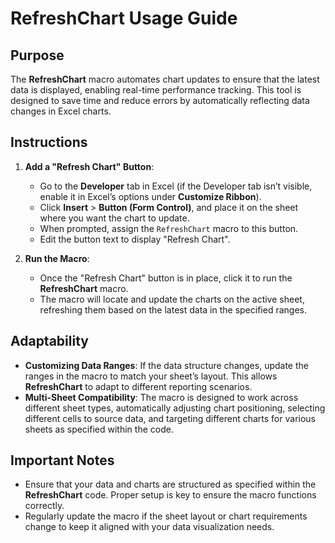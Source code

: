 # RefreshChart Usage Guide

## Purpose
The **RefreshChart** macro automates chart updates to ensure that the latest data is displayed, enabling real-time performance tracking. This tool is designed to save time and reduce errors by automatically reflecting data changes in Excel charts.

## Instructions

1. **Add a "Refresh Chart" Button**:
   - Go to the **Developer** tab in Excel (if the Developer tab isn’t visible, enable it in Excel’s options under **Customize Ribbon**).
   - Click **Insert** > **Button (Form Control)**, and place it on the sheet where you want the chart to update.
   - When prompted, assign the `RefreshChart` macro to this button.
   - Edit the button text to display "Refresh Chart".

2. **Run the Macro**:
   - Once the "Refresh Chart" button is in place, click it to run the **RefreshChart** macro.
   - The macro will locate and update the charts on the active sheet, refreshing them based on the latest data in the specified ranges.

## Adaptability
- **Customizing Data Ranges**: If the data structure changes, update the ranges in the macro to match your sheet’s layout. This allows **RefreshChart** to adapt to different reporting scenarios.
- **Multi-Sheet Compatibility**: The macro is designed to work across different sheet types, automatically adjusting chart positioning, selecting different cells to source data, and targeting different charts for various sheets as specified within the code.

## Important Notes
- Ensure that your data and charts are structured as specified within the **RefreshChart** code. Proper setup is key to ensure the macro functions correctly.
- Regularly update the macro if the sheet layout or chart requirements change to keep it aligned with your data visualization needs.

